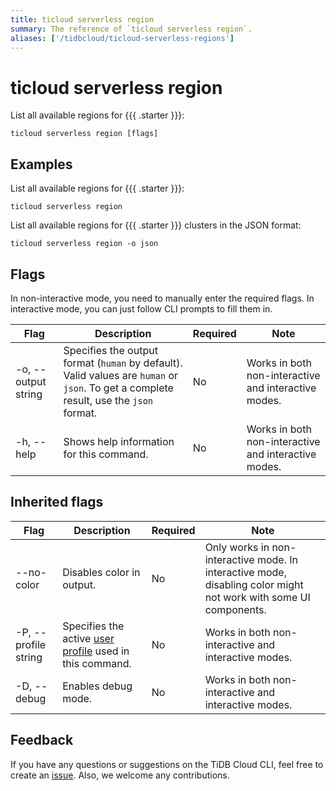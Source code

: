 ```yaml
---
title: ticloud serverless region
summary: The reference of `ticloud serverless region`.
aliases: ['/tidbcloud/ticloud-serverless-regions']
---
```


# ticloud serverless region

List all available regions for {{{ .starter }}}:

```shell
ticloud serverless region [flags]
```

## Examples

List all available regions for {{{ .starter }}}:

```shell
ticloud serverless region
```

List all available regions for {{{ .starter }}} clusters in the JSON format:

```shell
ticloud serverless region -o json
```

## Flags

In non-interactive mode, you need to manually enter the required flags. In interactive mode, you can just follow CLI prompts to fill them in.

| Flag                | Description                                                                                                              | Required | Note                                                 |
|---------------------|--------------------------------------------------------------------------------------------------------------------------|----------|------------------------------------------------------|
| -o, --output string | Specifies the output format (`human` by default). Valid values are `human` or `json`. To get a complete result, use the `json` format. | No       | Works in both non-interactive and interactive modes. |
| -h, --help          | Shows help information for this command.                                                                                       | No       | Works in both non-interactive and interactive modes. |

## Inherited flags

| Flag                 | Description                                                                                | Required | Note                                                                                                             |
|----------------------|--------------------------------------------------------------------------------------------|----------|------------------------------------------------------------------------------------------------------------------|
| --no-color           | Disables color in output.                                                                  | No       | Only works in non-interactive mode. In interactive mode, disabling color might not work with some UI components. |
| -P, --profile string | Specifies the active [user profile](/tidb-cloud/cli-reference.md#user-profile) used in this command. | No       | Works in both non-interactive and interactive modes.                                                             |
| -D, --debug          | Enables debug mode.                                                                         | No       | Works in both non-interactive and interactive modes.                                                             |

## Feedback

If you have any questions or suggestions on the TiDB Cloud CLI, feel free to create an [issue](https://github.com/tidbcloud/tidbcloud-cli/issues/new/choose). Also, we welcome any contributions.
